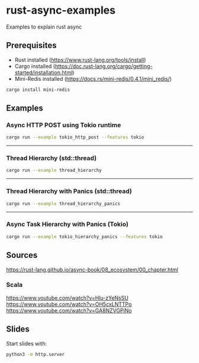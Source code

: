 # rust-async-examples
Examples to explain rust async

## Prerequisites

- Rust installed (https://www.rust-lang.org/tools/install)
- Cargo installed (https://doc.rust-lang.org/cargo/getting-started/installation.html)
- Mini-Redis installed (https://docs.rs/mini-redis/0.4.1/mini_redis/)

```sh
cargo install mini-redis
```

## Examples

### Async HTTP POST using Tokio runtime

```sh
cargo run --example tokio_http_post --features tokio
```

---

### Thread Hierarchy (std::thread)

```sh
cargo run --example thread_hierarchy
```

---

### Thread Hierarchy with Panics (std::thread)

```sh
cargo run --example thread_hierarchy_panics
```

---

### Async Task Hierarchy with Panics (Tokio)

```sh
cargo run --example tokio_hierarchy_panics --features tokio
```

## Sources

https://rust-lang.github.io/async-book/08_ecosystem/00_chapter.html

### Scala

https://www.youtube.com/watch?v=Hlu-zYeNsSU
https://www.youtube.com/watch?v=OH5cxLNTTPo
https://www.youtube.com/watch?v=GA8NZVGPiNo

## Slides

Start slides with:

```sh
python3 -m http.server
```

